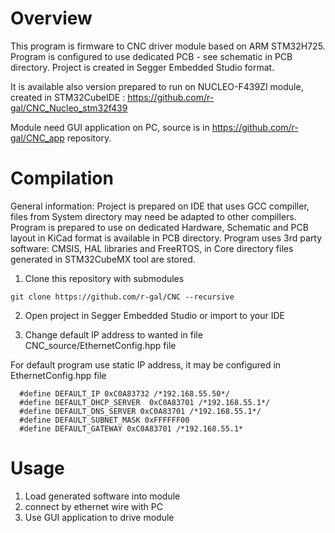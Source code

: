 # Overview

This program is firmware to CNC driver module based on ARM STM32H725. Program is configured to use dedicated PCB - see schematic in PCB directory. 
Project is created in Segger Embedded Studio format.

It is available also version prepared to run on NUCLEO-F439ZI module, created in STM32CubeIDE : 
https://github.com/r-gal/CNC_Nucleo_stm32f439

 Module need GUI application on PC, source is in https://github.com/r-gal/CNC_app repository.


# Compilation

General information: Project is prepared on IDE that uses GCC compiller, files from System directory may need be adapted to other compillers.
Program is prepared to use on dedicated Hardware, Schematic and PCB layout in KiCad format is available in PCB directory.
Program uses 3rd party software: CMSIS, HAL libraries and FreeRTOS, in Core directory files generated in STM32CubeMX tool are stored.

1. Clone this repository with submodules

```
git clone https://github.com/r-gal/CNC --recursive
```

2. Open project in Segger Embedded Studio or import to your IDE

3. Change default IP address to wanted in file CNC_source/EthernetConfig.hpp file

For default program use static IP address, it may be configured in EthernetConfig.hpp file
```
  #define DEFAULT_IP 0xC0A83732 /*192.168.55.50*/
  #define DEFAULT_DHCP_SERVER  0xC0A83701 /*192.168.55.1*/
  #define DEFAULT_DNS_SERVER 0xC0A83701 /*192.168.55.1*/
  #define DEFAULT_SUBNET_MASK 0xFFFFFF00
  #define DEFAULT_GATEWAY 0xC0A83701 /*192.168.55.1*
 ``` 
# Usage

1. Load generated software into module
2. connect by ethernet wire with PC
3. Use GUI application to drive module

